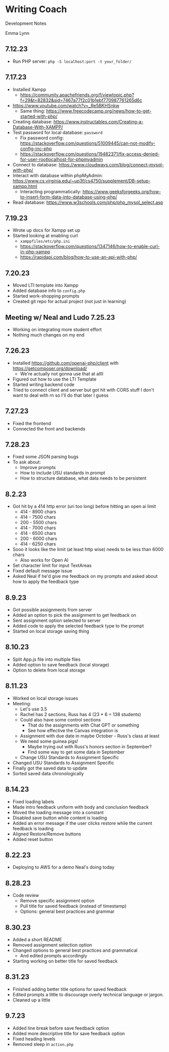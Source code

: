 # Writing Coach
Development Notes

Emma Lynn

## 7.12.23
* Run PHP server:  `php -S localhost:port -t your_folder/`

## 7.17.23
* Installed Xampp
    * https://community.apachefriends.org/f/viewtopic.php?f=29&t=82832&sid=7467a77f2c01b1ebf770987761265d6c
* https://www.youtube.com/watch?v=_Re5BKHSnkw
    * Same thing: https://www.freecodecamp.org/news/how-to-get-started-with-php/
* Creating database: https://www.instructables.com/Creating-a-Database-With-XAMPP/
* Test password for local database: `password`
  * Fix password config: https://stackoverflow.com/questions/51009445/can-not-modify-config-inc-php
  * https://stackoverflow.com/questions/19482371/fix-access-denied-for-user-rootlocalhost-for-phpmyadmin
* Connect to database: https://www.cloudways.com/blog/connect-mysql-with-php/
* Interact with database within phpMyAdmin: https://www.cs.virginia.edu/~up3f/cs4750/supplement/DB-setup-xampp.html
  * Interacting programmatically: https://www.geeksforgeeks.org/how-to-insert-form-data-into-database-using-php/
* Read database: https://www.w3schools.com/php/php_mysql_select.asp

## 7.19.23
* Wrote up docs for Xampp set up
* Started looking at enabling curl
  * `xamppfiles/etc/php.ini`
  * https://stackoverflow.com/questions/1347146/how-to-enable-curl-in-php-xampp
  * https://rapidapi.com/blog/how-to-use-an-api-with-php/

## 7.20.23
* Moved LTI template into Xampp
* Added database info to `config.php`
* Started work-shopping prompts
* Created git repo for actual project (not just in learning)

## Meeting w/ Neal and Ludo 7.25.23
* Working on integrating more student effort
* Nothing much changes on my end

## 7.26.23
* Installed https://github.com/openai-php/client with https://getcomposer.org/download/
  * We're actually not gonna use that at allll
* Figured out how to use the LTI Template
* Started writing backend code
* Tried to connect client and server but got hit with CORS stuff I don't want to deal with rn so I'll do that later I guess

## 7.27.23
* Fixed the frontend
* Connected the front and backends

## 7.28.23
* Fixed some JSON parsing bugs
* To ask about:
  * Improve prompts
  * How to include USU standards in prompt
  * How to structure database, what data needs to be persistent

## 8.2.23
* Got hit by a 414 http error (uri too long) before hitting an open ai limit
  * 414 - 8900 chars
  * 414 - 7500 chars
  * 200 - 5500 chars
  * 414 - 7000 chars
  * 414 - 6500 chars
  * 200 - 6000 chars
  * 414 - 6250 chars
* Sooo it looks like the limit (at least http wise) needs to be less than 6000 chars
  * Also works for Open AI
* Set character limit for input TextAreas
* Fixed default message issue
* Asked Neal if he'd give me feedback on my prompts and asked about how to apply the feedback type

## 8.9.23
* Got possible assignments from server
* Added an option to pick the assignment to get feedback on
* Sent assignment option selected to server
* Added code to apply the selected feedback type to the prompt
* Started on local storage saving thing

## 8.10.23
* Split App.js file into multiple files
* Added option to save feedback (local storage)
* Option to delete from local storage

## 8.11.23
* Worked on local storage issues
* Meeting: 
  * Let's use 3.5
  * Rachel has 2 sections, Russ has 4 (23 * 6 = 138 students)
  * Could also have some control sections
    * That do the assignments with Chat GPT or something
    * See how effective the Canvas integration is
  * Assignment with due date in maybe October - Russ's class at least
  * We need some guinea pigs!
    * Maybe trying out with Russ's honors section in September?
    * Find some way to get some data in September
  * Change USU Standards to Assignment Specific
* Changed USU Standards to Assignment Specific
* Finally got the saved data to update
* Sorted saved data chronologically

## 8.14.23
* Fixed loading labels
* Made intro feedback uniform with body and conclusion feedback
* Moved the loading message into a constant
* Disabled save button while content is loading
* Added an error message if the user clicks restore while the current feedback is loading
* Aligned Restore/Remove buttons
* Added reset button

## 8.22.23
* Deploying to AWS for a demo Neal's doing today

## 8.28.23
* Code review
  * Remove specific assignment option
  * Pull title for saved feedback (instead of timestamp)
  * Options: general best practices and grammar

## 8.30.23
* Added a short README
* Removed assignment selection option
* Changed options to general best practices and grammatical
  * And edited prompts accordingly
* Starting working on better title for saved feedback

## 8.31.23
* Finished adding better title options for saved feedback
* Edited prompts a little to discourage overly technical language or jargon.
* Cleaned up a little

## 9.7.23
* Added line break before save feedback option
* Added more descriptive title for save feedback option
* Fixed heading levels
* Removed sleep in `action.php`

